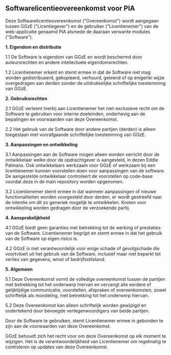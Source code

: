 ## Softwarelicentieovereenkomst voor PIA

Deze Softwarelicentieovereenkomst ("Overeenkomst") wordt aangegaan tussen GGzE ("Licentiegever") en de gebruiker ("Licentienemer") van de web-applicatie genaamd PIA alsmede de daaraan verwante modules ("Software").

**1. Eigendom en distributie**

1.1 De Software is eigendom van GGzE en wordt beschermd door auteursrechten en andere intellectuele eigendomsrechten.

1.2 Licentienemer erkent en stemt ermee in dat de Software niet mag worden gedistribueerd, gekopieerd, verhuurd, geleend of op enigerlei wijze overgedragen aan derden zonder de uitdrukkelijke schriftelijke toestemming van GGzE.

**2. Gebruiksrechten**

2.1 GGzE verleent hierbij aan Licentienemer het niet-exclusieve recht om de Software te gebruiken voor interne doeleinden, onderhevig aan de bepalingen en voorwaarden van deze Overeenkomst.

2.2 Het gebruik van de Software door andere partijen (derden) is alleen toegestaan met voorafgaande schriftelijke toestemming van GGzE.

**3. Aanpassingen en ontwikkeling**

3.1 Aanpassingen aan de Software mogen alleen worden verricht door de ontwikkelaar welke door de opdrachtgever is aangesteld, in dezen Eddie Palmans.
Ook ontwikkelaars werkzaam voor GGzE of werkzaam bij een licentienemer kunnen voorstellen doen voor aanpassingen van de software. De aangestelde ontwikkelaar controleert de voorstellen op code-base voordat deze in de main repository worden opgenomen.

3.2 Licentienemer stemt ermee in dat wanneer aanpassingen of nieuwe functionaliteiten worden voorgesteld door derden, er wordt gestreefd naar de intentie om dit zo generiek mogelijk te ontwikkelen. Kosten voor ontwikkeling worden gedragen door de verzoekende partij.

**4. Aansprakelijkheid**

4.1 GGzE biedt geen garanties met betrekking tot de werking of prestaties van de Software. Licentienemer begrijpt en stemt ermee in dat het gebruik van de Software op eigen risico is.

4.2 GGzE is niet verantwoordelijk voor enige schade of gevolgschade die voortvloeit uit het gebruik van de Software, inclusief maar niet beperkt tot verlies van gegevens, winst of bedrijfsstilstand.

**5. Algemeen**

5.1 Deze Overeenkomst vormt de volledige overeenkomst tussen de partijen met betrekking tot het onderwerp hiervan en vervangt alle eerdere of gelijktijdige communicatie, voorstellen, afspraken of overeenkomsten, zowel schriftelijk als mondeling, met betrekking tot het onderwerp hiervan.

5.2 Deze Overeenkomst kan alleen schriftelijk worden gewijzigd en ondertekend door bevoegde vertegenwoordigers van beide partijen.

Door de Software te gebruiken, stemt Licentienemer ermee in gebonden te zijn aan de voorwaarden van deze Overeenkomst.

GGzE behoudt zich het recht voor om deze Overeenkomst op elk moment te wijzigen. Het is de verantwoordelijkheid van Licentienemer om regelmatig te controleren op updates van deze Overeenkomst.